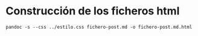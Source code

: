 
# Construcción de los ficheros html

```
pandoc -s --css ../estilo.css fichero-post.md -o fichero-post.md.html
```
